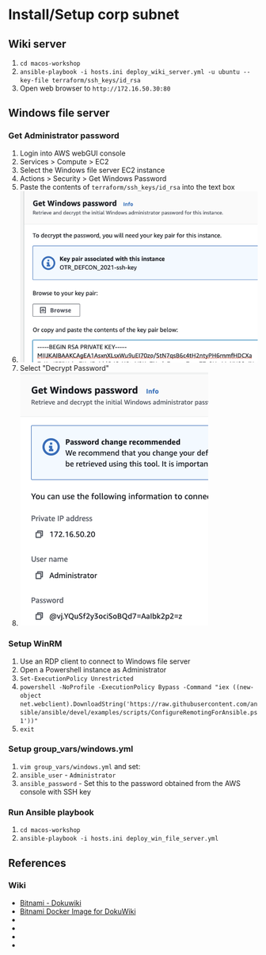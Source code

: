 # Install/Setup corp subnet
## Wiki server
1. `cd macos-workshop`
1. `ansible-playbook -i hosts.ini deploy_wiki_server.yml -u ubuntu --key-file terraform/ssh_keys/id_rsa`
1. Open web browser to `http://172.16.50.30:80`
<TODO>
<TODO>
<TODO>

## Windows file server
### Get Administrator password
1. Login into AWS webGUI console
1. Services > Compute > EC2 
1. Select the Windows file server EC2 instance
1. Actions > Security > Get Windows Password
1. Paste the contents of `terraform/ssh_keys/id_rsa` into the text box
  1. ![Get Windows password](../.img/get_win_pass.png)
1. Select "Decrypt Password"
  1. ![Win password](../.img/win_pass.png)
<TODO>
<TODO>
<TODO>

### Setup WinRM
1. Use an RDP client to connect to Windows file server
1. Open a Powershell instance as Administrator
1. `Set-ExecutionPolicy Unrestricted`
1. `powershell -NoProfile -ExecutionPolicy Bypass -Command "iex ((new-object net.webclient).DownloadString('https://raw.githubusercontent.com/ansible/ansible/devel/examples/scripts/ConfigureRemotingForAnsible.ps1'))"`
1. `exit`
<TODO>
<TODO>
<TODO>

### Setup group_vars/windows.yml
1. `vim group_vars/windows.yml` and set:
  1. `ansible_user` - `Administrator`
  1. `ansible_password` - Set this to the password obtained from the AWS console with SSH key
<TODO>
<TODO>
<TODO>

### Run Ansible playbook
1. `cd macos-workshop`
1. `ansible-playbook -i hosts.ini deploy_win_file_server.yml`
<TODO>
<TODO>
<TODO>

## References
### Wiki
* [Bitnami - Dokuwiki](https://raw.githubusercontent.com/bitnami/bitnami-docker-dokuwiki/master/docker-compose.yml)
* [Bitnami Docker Image for DokuWiki](https://hub.docker.com/r/bitnami/dokuwiki/)
* []()
* []()
* []()
* []()